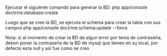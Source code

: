 Ejecutar el siguiente comando para generar la BD:
php app/console doctrine:database:create

Luego que se cree la BD, se ejecuta el schema para crear la tabla con sus campos
php app/console doctrine:schema:update --force

Nota: si al momento de crear la BD da algun error por tema de contraseña, deben poner la contraseña de la BD de mysql que tienen en su local, por defecto esta null y así fue como se creo
